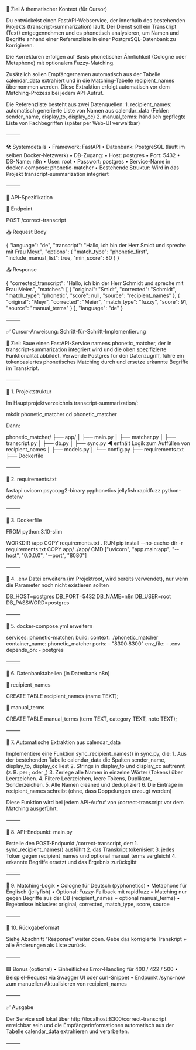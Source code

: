 🧾 Ziel & thematischer Kontext (für Cursor)

Du entwickelst einen FastAPI-Webservice, der innerhalb des bestehenden Projekts (transcript-summarization) läuft.
Der Dienst soll ein Transkript (Text) entgegennehmen und es phonetisch analysieren, um Namen und Begriffe anhand einer Referenzliste in einer PostgreSQL-Datenbank zu korrigieren.

Die Korrekturen erfolgen auf Basis phonetischer Ähnlichkeit (Cologne oder Metaphone) mit optionalem Fuzzy-Matching.

Zusätzlich sollen Empfängernamen automatisch aus der Tabelle calendar_data extrahiert und in die Matching-Tabelle recipient_names übernommen werden. Diese Extraktion erfolgt automatisch vor dem Matching-Prozess bei jedem API-Aufruf.

Die Referenzliste besteht aus zwei Datenquellen:
	1.	recipient_names: automatisch generierte Liste von Namen aus calendar_data (Felder: sender_name, display_to, display_cc)
	2.	manual_terms: händisch gepflegte Liste von Fachbegriffen (später per Web-UI verwaltbar)

⸻

🛠️ Systemdetails
	•	Framework: FastAPI
	•	Datenbank: PostgreSQL (läuft im selben Docker-Netzwerk)
	•	DB-Zugang:
	•	Host: postgres
	•	Port: 5432
	•	DB-Name: n8n
	•	User: root
	•	Passwort: postgres
	•	Service-Name in docker-compose: phonetic-matcher
	•	Bestehende Struktur: Wird in das Projekt transcript-summarization integriert

⸻

🔧 API-Spezifikation

🔹 Endpoint

POST /correct-transcript

📥 Request Body

{
  "language": "de",
  "transcript": "Hallo, ich bin der Herr Smidt und spreche mit Frau Meyr.",
  "options": {
    "match_type": "phonetic_first",
    "include_manual_list": true,
    "min_score": 80
  }
}

📤 Response

{
  "corrected_transcript": "Hallo, ich bin der Herr Schmidt und spreche mit Frau Meier.",
  "matches": [
    {
      "original": "Smidt",
      "corrected": "Schmidt",
      "match_type": "phonetic",
      "score": null,
      "source": "recipient_names"
    },
    {
      "original": "Meyr",
      "corrected": "Meier",
      "match_type": "fuzzy",
      "score": 91,
      "source": "manual_terms"
    }
  ],
  "language": "de"
}


⸻

✅ Cursor-Anweisung: Schritt-für-Schritt-Implementierung

📌 Ziel: Baue einen FastAPI-Service namens phonetic_matcher, der in transcript-summarization integriert wird und die oben spezifizierte Funktionalität abbildet. Verwende Postgres für den Datenzugriff, führe ein tokenbasiertes phonetisches Matching durch und ersetze erkannte Begriffe im Transkript.

⸻

🔷 1. Projektstruktur

Im Hauptprojektverzeichnis transcript-summarization/:

mkdir phonetic_matcher
cd phonetic_matcher

Dann:

phonetic_matcher/
├── app/
│   ├── main.py
│   ├── matcher.py
│   ├── transcript.py
│   ├── db.py
│   ├── sync.py            ◀️ enthält Logik zum Auffüllen von recipient_names
│   ├── models.py
│   └── config.py
├── requirements.txt
├── Dockerfile


⸻

🔷 2. requirements.txt

fastapi
uvicorn
psycopg2-binary
pyphonetics
jellyfish
rapidfuzz
python-dotenv


⸻

🔷 3. Dockerfile

FROM python:3.10-slim

WORKDIR /app
COPY requirements.txt .
RUN pip install --no-cache-dir -r requirements.txt
COPY app/ ./app/
CMD ["uvicorn", "app.main:app", "--host", "0.0.0.0", "--port", "8080"]


⸻

🔷 4. .env Datei erweitern (im Projektroot, wird bereits verwendet), nur wenn die Parameter noch nicht existieren sollten

DB_HOST=postgres
DB_PORT=5432
DB_NAME=n8n
DB_USER=root
DB_PASSWORD=postgres


⸻

🔷 5. docker-compose.yml erweitern

services:
  phonetic-matcher:
    build:
      context: ./phonetic_matcher
    container_name: phonetic_matcher
    ports:
      - "8300:8300"
    env_file:
      - .env
    depends_on:
      - postgres


⸻

🔷 6. Datenbanktabellen (in Datenbank n8n)

🔹 recipient_names

CREATE TABLE recipient_names (name TEXT);

🔹 manual_terms

CREATE TABLE manual_terms (term TEXT, category TEXT, note TEXT);


⸻

🔷 7. Automatische Extraktion aus calendar_data

Implementiere eine Funktion sync_recipient_names() in sync.py, die:
	1.	Aus der bestehenden Tabelle calendar_data die Spalten sender_name, display_to, display_cc liest
	2.	Strings in display_to und display_cc auftrennt (z. B. per ; oder ,)
  3.  Zerlege alle Namen in einzelne Wörter (Tokens) über Leerzeichen.
	4.	Filtere Leerzeichen, leere Tokens, Duplikate, Sonderzeichen.
	5.	Alle Namen cleaned und dedupliziert
	6.	Die Einträge in recipient_names schreibt (ohne, dass Doppelungen erzeugt werden)

Diese Funktion wird bei jedem API-Aufruf von /correct-transcript vor dem Matching ausgeführt.

⸻

🔷 8. API-Endpunkt: main.py

Erstelle den POST-Endpunkt /correct-transcript, der:
	1.	sync_recipient_names() ausführt
	2.	das Transkript tokenisiert
	3.	jedes Token gegen recipient_names und optional manual_terms vergleicht
	4.	erkannte Begriffe ersetzt und das Ergebnis zurückgibt

⸻

🔷 9. Matching-Logik
	•	Cologne für Deutsch (pyphonetics)
	•	Metaphone für Englisch (jellyfish)
	•	Optional: Fuzzy-Fallback mit rapidfuzz
	•	Matching nur gegen Begriffe aus der DB (recipient_names + optional manual_terms)
	•	Ergebnisse inklusive: original, corrected, match_type, score, source

⸻

🔷 10. Rückgabeformat

Siehe Abschnitt “Response” weiter oben.
Gebe das korrigierte Transkript + alle Änderungen als Liste zurück.

⸻

🟩 Bonus (optional)
	•	Einheitliches Error-Handling für 400 / 422 / 500
	•	Beispiel-Request via Swagger UI oder curl-Snippet
	•	Endpunkt /sync-now zum manuellen Aktualisieren von recipient_names

⸻

✅ Ausgabe

Der Service soll lokal über http://localhost:8300/correct-transcript erreichbar sein und die Empfängerinformationen automatisch aus der Tabelle calendar_data extrahieren und verarbeiten.

⸻

